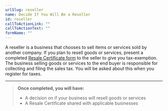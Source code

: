 ```yaml
---
urlSlug: reseller
name: Decide If You Will Be a Reseller
id: reseller
callToActionLink: ""
callToActionText: ""
formName: ""
---
```

A reseller is a business that chooses to sell items or services sold by another company. If you plan to resell goods or services, present a completed [Resale Certificate form](https://www.state.nj.us/treasury/taxation/pdf/other_forms/sales/st3.pdf) to the seller to give you tax-exemption. The business selling goods or services to the end buyer is responsible for collecting and filing the sales tax. You will be asked about this when you register for taxes.

---
>**Once completed, you will have:**
>
>- A decision on if your business will resell goods or services
>- A Resale Certificate shared with applicable businesses
